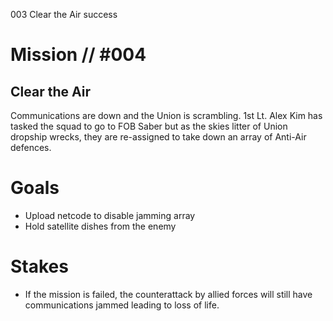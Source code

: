003
Clear the Air
success

# Mission // #004
## Clear the Air

Communications are down and the Union is scrambling. 1st Lt. Alex Kim has tasked the squad to go to FOB Saber but as the skies litter of Union dropship wrecks, they are re-assigned to take down an array of Anti-Air defences.

# Goals
- Upload netcode to disable jamming array
- Hold satellite dishes from the enemy

# Stakes
- If the mission is failed, the counterattack by allied forces will still have communications jammed leading to loss of life.